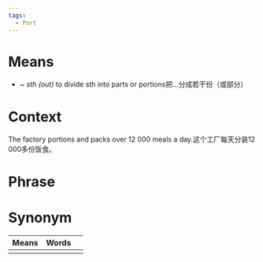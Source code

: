 ```yaml
---
tags:
  - Port
---
```

# Means
- *~ sth (out)* to divide sth into parts or portions把…分成若干份（或部分）
# Context
The factory portions and packs over 12 000 meals a day.这个工厂每天分装12 000多份饭食。
# Phrase

# Synonym
| Means | Words |     |
| ----- | ----- | --- |
|       |       |     |
